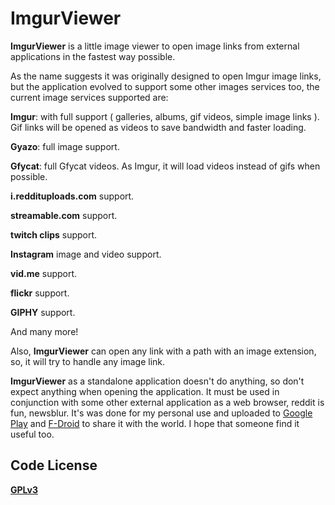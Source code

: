 **ImgurViewer**
===========

**ImgurViewer** is a little image viewer to open image links from external applications in the fastest way possible.

As the name suggests it was originally designed to open Imgur image links, but the application evolved to support some other images services too, the current image services supported are:

**Imgur**: with full support ( galleries, albums, gif videos, simple image links ). Gif links will be opened as videos to save bandwidth and faster loading.

**Gyazo**: full image support.

**Gfycat**: full Gfycat videos. As Imgur, it will load videos instead of gifs when possible.

**i.reddituploads.com** support.

**streamable.com** support.

**twitch clips** support.

**Instagram** image and video support.

**vid.me** support.

**flickr** support.

**GIPHY** support.

And many more!


Also, **ImgurViewer** can open any link with a path with an image extension, so, it will try to handle any image link.

**ImgurViewer** as a standalone application doesn't do anything, so don't expect anything when opening the application.
It must be used in conjunction with some other external application as a web browser, reddit is fun, newsblur.
It's was done for my personal use and uploaded to [Google Play](https://play.google.com/store/apps/details?id=com.ensoft.imgurviewer) and [F-Droid](https://f-droid.org/packages/com.ensoft.imgurviewer/) to share it with the world. I hope that someone find it useful too.


## **Code License**

**[GPLv3](http://www.gnu.org/licenses/gpl-3.0.en.html)**
